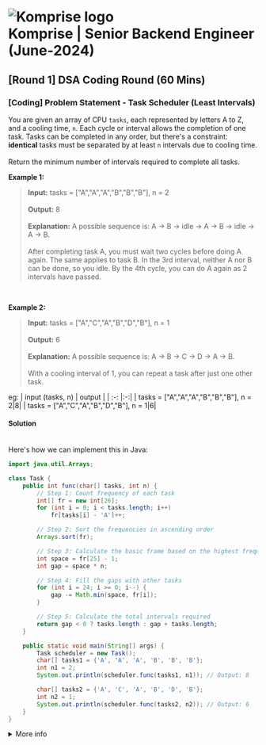 # ![Komprise logo](https://www.komprise.com/wp-content/uploads/2018/01/komprise-logo-e1517517089312.jpg) <br>Komprise | Senior Backend Engineer (June-2024)

## [Round 1] DSA Coding Round (60 Mins)
### [Coding] Problem Statement - Task Scheduler (Least Intervals)

You are given an array of CPU `tasks`, each represented by letters A to Z, and a cooling time, `n`. Each cycle or interval allows the completion of one task. Tasks can be completed in any order, but there's a constraint: **identical** tasks must be separated by at least `n` intervals due to cooling time.
<br><br> 
​Return the minimum number of intervals required to complete all tasks.
<br> 

**Example 1:**
> **Input:** tasks = ["A","A","A","B","B","B"], n = 2<br><br>
> **Output:** 8<br><br>
> **Explanation:** A possible sequence is: A -> B -> idle -> A -> B -> idle -> A -> B.<br><br>
> After completing task A, you must wait two cycles before doing A again. The same applies to task B. In the 3rd interval, neither A nor B can be done, so you idle. By the 4th cycle, you can do A again as 2 intervals have passed.
<br>

**Example 2:**
> **Input:** tasks = ["A","C","A","B","D","B"], n = 1<br><br>
> **Output:** 6<br><br>
> **Explanation:** A possible sequence is: A -> B -> C -> D -> A -> B.<br><br>
> With a cooling interval of 1, you can repeat a task after just one other task.

eg:
| input (tasks, n) |   output    |
| :-:   |:-:|
| tasks = ["A","A","A","B","B","B"], n = 2|8|
| tasks = ["A","C","A","B","D","B"], n = 1|6|

#### Solution
<br>Here's how we can implement this in Java:

```java
import java.util.Arrays;

class Task {
    public int func(char[] tasks, int n) {
        // Step 1: Count frequency of each task
        int[] fr = new int[26];
        for (int i = 0; i < tasks.length; i++)
            fr[tasks[i] - 'A']++;

        // Step 2: Sort the frequencies in ascending order
        Arrays.sort(fr);

        // Step 3: Calculate the basic frame based on the highest frequency
        int space = fr[25] - 1;
        int gap = space * n;

        // Step 4: Fill the gaps with other tasks
        for (int i = 24; i >= 0; i--) {
            gap -= Math.min(space, fr[i]);
        }

        // Step 5: Calculate the total intervals required
        return gap < 0 ? tasks.length : gap + tasks.length;
    }

    public static void main(String[] args) {
        Task scheduler = new Task();
        char[] tasks1 = {'A', 'A', 'A', 'B', 'B', 'B'};
        int n1 = 2;
        System.out.println(scheduler.func(tasks1, n1)); // Output: 8

        char[] tasks2 = {'A', 'C', 'A', 'B', 'D', 'B'};
        int n2 = 1;
        System.out.println(scheduler.func(tasks2, n2)); // Output: 6
    }
}
```

<details>
<summary>More info</summary>
 
 #### Explanation
1. Count Frequency of Tasks:
   - The array `fr` of size 26 is used to store the frequency of each task (assuming tasks are represented by uppercase English letters 'A' to 'Z').
   - Iterate over the `tasks` array and increment the corresponding index in the `fr` array.
2. Sort the Frequencies:
   - Sort the `fr` array in ascending order. This makes it easier to identify the task with the maximum frequency and handle the scheduling.
3. Calculate the Basic Frame:
   - The variable `space` is calculated as `fr[25] - 1`, where `fr[25]` is the maximum frequency of any task.
   - The `gap` is calculated as `space * n`. This represents the total number of idle slots needed if we only consider the most frequent task.
4. Fill the Gaps with Other Tasks:
   - Iterate over the remaining frequencies in descending order (from `fr[24]` to `fr[0]`).
   - Reduce the `gap` by the lesser of `space` or the current frequency. This step essentially tries to fill the idle slots with other tasks as much as possible.
5. Calculate the Total Intervals:
   - If `gap` is less than 0, it means that all the slots can be filled without any idle times, so the result is the length of the `tasks` array.
   - Otherwise, the result is the total number of slots needed (`gap + tasks.length`).

#### Dry Run of Example 1
**Example 1:** `tasks = ["A", "A", "A", "B", "B", "B"], n = 2`

1. Count Frequency of Tasks:
   - `fr = [3, 3, 0, 0, ..., 0]` (frequencies of A and B are 3, others are 0)
2. Sort the Frequencies:
  - `fr = [0, 0, ..., 0, 3, 3]`
3. Calculate the Basic Frame:
  - `space = fr[25] - 1 = 3 - 1 = 2`
  - `gap = space * n = 2 * 2 = 4`
4. Fill the Gaps with Other Tasks:
  - `gap -= Math.min(space, fr[24]) = gap - Math.min(2, 3) = 4 - 2 = 2`
  - Continue filling gaps: `gap -= Math.min(space, fr[23]) = gap - Math.min(2, 0) = 2`
  - (No more tasks to fill, so `gap` remains 2)
5. Calculate the Total Intervals:
  - Since `gap` is not less than 0, the result is `gap + tasks.length = 2 + 6 = 8`

**Output:** 8
<br>
#### Dry Run of Example 2
**Example 2:** `tasks = ["A", "C", "A", "B", "D", "B"], n = 1`

1. Count Frequency of Tasks:
  - `fr = [2, 2, 1, 1, 0, ..., 0]` (frequencies of A, B are 2, C and D are 1)
2. Sort the Frequencies:
  - `fr = [0, 0, ..., 1, 1, 2, 2]`
3. Calculate the Basic Frame:
  - `space = fr[25] - 1 = 2 - 1 = 1`
  - `gap = space * n = 1 * 1 = 1`
4. Fill the Gaps with Other Tasks:
  - `gap -= Math.min(space, fr[24]) = gap - Math.min(1, 2) = 1 - 1 = 0`
  - Continue filling gaps: `gap -= Math.min(space, fr[23]) = gap - Math.min(1, 1) = 0`
  - (No more gaps to fill, so `gap` remains 0)
5. Calculate the Total Intervals:
- Since `gap` is less than 0, the result is `tasks.length = 6`

**Output:** 6
<br>
#### Complexity
- Time complexity:O(n)
- Space complexity:O(1)
</details>

